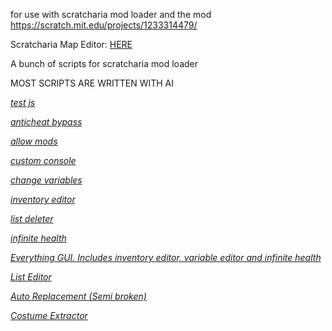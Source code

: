 for use with scratcharia mod loader and the mod https://scratch.mit.edu/projects/1233314479/

Scratcharia Map Editor: [HERE
](https://terraxcata.github.io/scratcharia-javascript/map-editor/index)

A bunch of scripts for scratcharia mod loader

MOST SCRIPTS ARE WRITTEN WITH AI

[*test js*
](https://raw.githack.com/terraxcata/scratcharia-javascript/refs/heads/main/scripts/test.js)

[*anticheat bypass*
](https://raw.githack.com/terraxcata/scratcharia-javascript/refs/heads/main/scripts/anticheat%20bypass.js)

[*allow mods*
](https://raw.githack.com/terraxcata/scratcharia-javascript/refs/heads/main/scripts/allow%20mods.js)

[*custom console*
](https://raw.githack.com/terraxcata/scratcharia-javascript/refs/heads/main/scripts/console.js)

[*change variables*
](https://raw.githack.com/terraxcata/scratcharia-javascript/refs/heads/main/scripts/change-variables.js)

[*inventory editor*
](https://raw.githack.com/terraxcata/scratcharia-javascript/refs/heads/main/scripts/inventory-editor.js)

[*list deleter*
](https://raw.githack.com/terraxcata/scratcharia-javascript/refs/heads/main/scripts/list-deleter.js)

[*infinite health*
](https://raw.githack.com/terraxcata/scratcharia-javascript/refs/heads/main/scripts/infinite-health.js)

[*Everything GUI. Includes inventory editor, variable editor and infinite health*
](https://raw.githack.com/terraxcata/scratcharia-javascript/refs/heads/main/scripts/Everything-GUI.js)

[*List Editor*
](https://raw.githack.com/terraxcata/scratcharia-javascript/refs/heads/main/scripts/List-Editor.js)

[*Auto Replacement (Semi broken)*
](https://raw.githack.com/terraxcata/scratcharia-javascript/refs/heads/main/scripts/Auto-Replacment.js)

[*Costume Extractor*
](https://raw.githack.com/terraxcata/scratcharia-javascript/refs/heads/main/scripts/costume-extractor.js)
